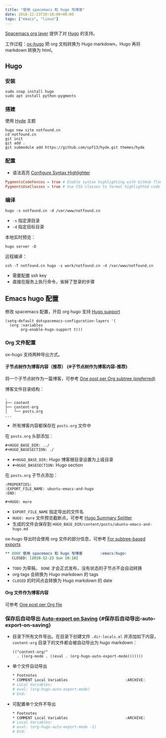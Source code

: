```yaml
---
title: "使用 spacemacs 和 hugo 写博客"
date: 2018-12-23T10:18:00+08:00
tags: ["emacs", "linux"]
---
```


[Spacemacs org layer](https://github.com/syl20bnr/spacemacs/tree/develop/layers/+emacs/org#hugo-support) 提供了对 [Hugo](https://gohugo.io) 的支持。

工作过程：[ox-hugo](https://ox-hugo.scripter.co/) 把 org 文档转换为 Hugo markdown，Hugo 再将 markdown 转换为 html。

## Hugo

### 安装

```shell
sudo snap install hugo
sudo apt install python-pygments
```

### 搭建

使用 [Hyde](https://github.com/spf13/hyde) 主题

```shell
hugo new site notfound.cn
cd notfound.cn
git init
git add .
git submodule add https://github.com/spf13/hyde.git themes/hyde
```

### 配置

- 语法高亮 [Configure Syntax Highlighter](https://gohugo.io/content-management/syntax-highlighting/#configure-syntax-highlighter)

```toml
PygmentsCodeFences = true # Enable syntax highlighting with GitHub flavoured code fences
PygmentsUseClasses = true # Use CSS classes to format highlighted code
```

### 编译

```shell
hugo -s notfound.cn -d /var/www/notfound.cn
```

- `-s` 指定源目录
- `-d` 指定目标目录

本地实时预览：

```shell
hugo server -D
```

远程编译：

```shell
ssh -T notfound.cn hugo -s work/notfound.cn -d /var/www/notfound.cn
```

- 需要配置 ssh key
- 直接在服务上执行命令，省掉了登录的步骤

## Emacs hugo 配置

修改 spacemacs 配置，开启 org hugo 支持 [Hugo support](https://github.com/syl20bnr/spacemacs/tree/develop/layers/+emacs/org#hugo-support)

```emacs-lisp
(setq-default dotspacemacs-configuration-layers '(
  (org :variables
       org-enable-hugo-support t)))
```

### Org 文件配置

ox-hugo 支持两种导出方式。

#### 子节点树作为博客内容（推荐） {#子节点树作为博客内容-推荐}

将一个子节点树作为一篇博客，可参考 [One post per Org subtree (preferred)](https://ox-hugo.scripter.co/#screenshot-one-post-per-subtree)

博客文件目录结构：

```text
.
├── content
├── content-org
│   └── posts.org
...
```

- 所有博客内容都保存在 `posts.org` 文件中

在 `posts.org` 头部添加：

```text
#+HUGO_BASE_DIR: ../
#+HUGO_BASESECTION: ./
```

-   `#+HUGO_BASE_DIR:` Hugo 博客根目录设置为上级目录
-   `#+HUGO_BASESECTION:` Hugo section

在 `posts.org` 子节点添加：

```text
:PROPERTIES:
:EXPORT_FILE_NAME: ubuntu-emacs-and-hugo
:END:

#+HUGO: more
```

- `EXPORT_FILE_NAME` 指定导出的文件名
- `HUGO: more` 文件预览截断点，可参考 [Hugo Summary Splitter](https://ox-hugo.scripter.co/doc/hugo-summary-splitter/)
- 生成的文件会保存到 `HUGO_BASE_DIR/content/posts/ubuntu-emacs-and-hugo.md`

ox-hugo 导出时会使用 org 文件的部分信息，可参考 [For subtree-based exports](https://ox-hugo.scripter.co/doc/org-meta-data-to-hugo-front-matter/#for-subtree-based-exports)

```org
** DONE 使用 spacemacs 和 hugo 写博客        :emacs:hugo:
   CLOSED: [2018-12-23 Sun 10:18]
```

- `TODO` 为草稿， `DONE` 才会正式发布，没有状态的子节点不会自动转换
- org tags 会转换为 Hugo markdown 的 tags
- `CLOSED` 的时间点会转换为 Hugo markdown 的 date

#### Org 文件作为博客内容

可参考 [One post per Org file](https://ox-hugo.scripter.co/#screenshot-one-post-per-file)

### 保存后自动导出 [Auto-export on Saving](https://ox-hugo.scripter.co/doc/auto-export-on-saving) {#保存后自动导出-auto-export-on-saving}

- 目录下所有文件导出。在目录下创建文件 `.dir-locals.el` 并添加如下内容， `content-org` 目录下的文件都会被自动导出为 hugo markdown：

  ```emacs-lisp
  (("content-org/"
    . ((org-mode . ((eval . (org-hugo-auto-export-mode)))))))
  ```
- 单个文件自动导出

  ```org
  ​* Footnotes
  ​* COMMENT Local Variables                          :ARCHIVE:
  # Local Variables:
  # eval: (org-hugo-auto-export-mode)
  # End:
  ```
- 可配置单个文件不导出

  ```org
  ​* Footnotes
  ​* COMMENT Local Variables                          :ARCHIVE:
  # Local Variables:
  # eval: (org-hugo-auto-export-mode -1)
  # End:
  ```

